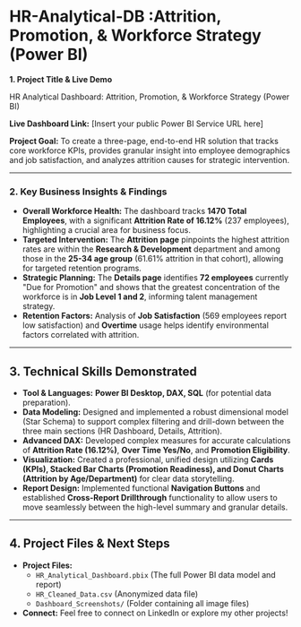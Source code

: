 ﻿# HR-Analytical-DB :Attrition, Promotion, & Workforce Strategy (Power BI)


**1. Project Title & Live Demo**

  HR Analytical Dashboard: Attrition, Promotion, & Workforce Strategy (Power BI)

**Live Dashboard Link:** [Insert your public Power BI Service URL here]

**Project Goal:** To create a three-page, end-to-end HR solution that tracks core workforce KPIs, provides granular insight into employee demographics and job satisfaction, and analyzes attrition causes for strategic intervention.

-----

### **2. Key Business Insights & Findings**

  * **Overall Workforce Health:** The dashboard tracks **1470 Total Employees**, with a significant **Attrition Rate of 16.12%** (237 employees), highlighting a crucial area for business focus.
  * **Targeted Intervention:** The **Attrition page** pinpoints the highest attrition rates are within the **Research & Development** department and among those in the **25-34 age group** (61.61% attrition in that cohort), allowing for targeted retention programs.
  * **Strategic Planning:** The **Details page** identifies **72 employees** currently "Due for Promotion" and shows that the greatest concentration of the workforce is in **Job Level 1 and 2**, informing talent management strategy.
  * **Retention Factors:** Analysis of **Job Satisfaction** (569 employees report low satisfaction) and **Overtime** usage helps identify environmental factors correlated with attrition.

-----

## **3. Technical Skills Demonstrated**

  * **Tool & Languages:** **Power BI Desktop, DAX, SQL** (for potential data preparation).
  * **Data Modeling:** Designed and implemented a robust dimensional model (Star Schema) to support complex filtering and drill-down between the three main sections (HR Dashboard, Details, Attrition).
  * **Advanced DAX:** Developed complex measures for accurate calculations of **Attrition Rate (16.12%)**, **Over Time Yes/No**, and **Promotion Eligibility**.
  * **Visualization:** Created a professional, unified design utilizing **Cards (KPIs), Stacked Bar Charts (Promotion Readiness), and Donut Charts (Attrition by Age/Department)** for clear data storytelling.
  * **Report Design:** Implemented functional **Navigation Buttons** and established **Cross-Report Drillthrough** functionality to allow users to move seamlessly between the high-level summary and granular details.

-----

## **4. Project Files & Next Steps**

  * **Project Files:**
      * `HR_Analytical_Dashboard.pbix` (The full Power BI data model and report)
      * `HR_Cleaned_Data.csv` (Anonymized data file)
      * `Dashboard_Screenshots/` (Folder containing all image files)
  * **Connect:** Feel free to connect on LinkedIn or explore my other projects\!





